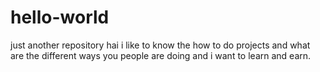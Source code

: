 # hello-world
just another repository
hai   i like to know the how to do projects and what are the different ways you people are doing and i want to learn and earn.
